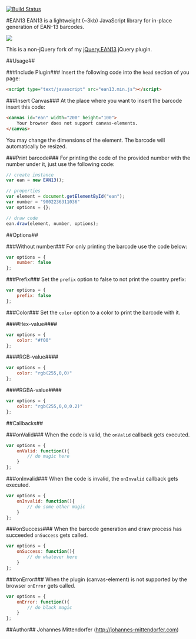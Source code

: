 [![Build Status](https://travis-ci.org/joushx/EAN13.js.png?branch=master)](https://travis-ci.org/joushx/EAN13.js)

#EAN13
EAN13 is a lightweight (~3kb) JavaScript library for in-place generation of EAN-13 barcodes.

<img src="https://raw.github.com/joushx/EAN13.js/master/barcode.png"/>

This is a non-jQuery fork of my [jQuery.EAN13](https://github.com/joushx/jQuery.EAN13) jQuery plugin.

##Usage##

###Include Plugin###
Insert the following code into the `head` section of you page:

```html
<script type="text/javascript" src="ean13.min.js"></script>
```

###Insert Canvas###
At the place where you want to insert the barcode insert this code:

```html
<canvas id="ean" width="200" height="100">
	Your browser does not support canvas-elements.
</canvas>
```

You may change the dimensions of the element. The barcode will automatically be resized.

###Print barcode###
For printing the code of the provided number with the number under it, just use the following code:

```javascript
// create instance
var ean = new EAN13();

// properties
var element = document.getElementById("ean");
var number = "9002236311036"
var options = {};

// draw code
ean.draw(element, number, options);

```

##Options##

###Without number###
For only printing the barcode use the code below:

```javascript
var options = {
	number: false	
};
```

###Prefix###
Set the `prefix` option to false to not print the country prefix:

```javascript
var options = {
	prefix: false	
};
```

###Color###
Set the `color` option to a color to print the barcode with it.

####Hex-value####

```javascript
var options = {
	color: "#f00"
};
```

####RGB-value####

```javascript
var options = {
	color: "rgb(255,0,0)"
};
```

####RGBA-value####

```javascript
var options = {
	color: "rgb(255,0,0,0.2)"
};
```

##Callbacks##

###onValid###
When the code is valid, the `onValid` callback gets executed.

```javascript
var options = {
	onValid: function(){
		// do magic here
	}
};
```

###onInvalid###
When the code is invalid, the `onInvalid` callback gets executed.

```javascript
var options = {
	onInvalid: function(){
		// do some other magic
	}
};
```

###onSuccess###
When the barcode generation and draw process has succeeded `onSuccess` gets called.

```javascript
var options = {
	onSuccess: function(){
		// do whatever here
	}
};
```

###onError###
When the plugin (canvas-element) is not supported by the browser `onError` gets called.

```javascript
var options = {
	onError: function(){
		// do black magic
	}
};
```

##Author##
Johannes Mittendorfer (http://johannes-mittendorfer.com)
